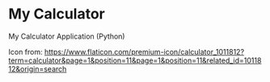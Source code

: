 # My Calculator
My Calculator Application (Python)

Icon from: https://www.flaticon.com/premium-icon/calculator_1011812?term=calculator&page=1&position=11&page=1&position=11&related_id=1011812&origin=search